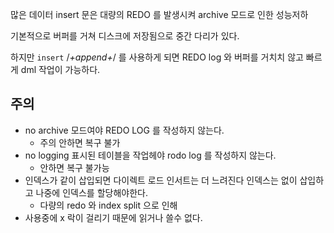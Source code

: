 
많은 데이터 insert 문은 대량의 REDO 를 발생시켜 archive 모드로 인한 성능저하

기본적으로 버퍼를 거쳐 디스크에 저장됨으로 중간 다리가 있다.

하지만 `insert` /_+append+_/ 를 사용하게 되면 REDO log 와 버퍼를 거치치 않고 빠르게 dml 작업이 가능하다.

## 주의

- no archive 모드여야 REDO LOG 를 작성하지 않는다.
    - 주의 안하면 복구 불가
- no logging 표시된 테이블을 작업헤야 rodo log 를 작성하지 않는다.
    - 안하면 복구 불가능
- 인덱스가 같이 삽입되면 다이렉트 로드 인서트는 더 느려진다 인덱스는 없이 삽입하고 나중에 인덱스를 할당해야한다.
    - 다량의 redo 와 index split 으로 인해
- 사용중에 x 락이 걸리기 때문에 읽거나 쓸수 없다.